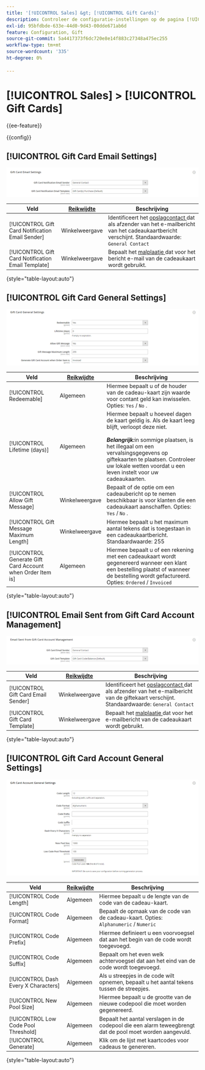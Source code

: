 ```yaml
---
title: '[!UICONTROL Sales] &gt; [!UICONTROL Gift Cards]'
description: Controleer de configuratie-instellingen op de pagina [!UICONTROL Sales] &gt; [!UICONTROL Gift Cards] van Commerce Admin.
exl-id: 95bfdbde-633e-44d0-9d43-00dde671ab6d
feature: Configuration, Gift
source-git-commit: 5a4417373f6dc720e8e14f883c27348a475ec255
workflow-type: tm+mt
source-wordcount: '335'
ht-degree: 0%

---
```


# [!UICONTROL Sales] > [!UICONTROL Gift Cards]

{{ee-feature}}

{{config}}

## [!UICONTROL Gift Card Email Settings]

![ E-mailmontages van de Kaart van het Cadeautje ](./assets/gift-cards-gift-card-email-settings.png)<!-- zoom -->

<!-- [Gift Card Email Settings](https://experienceleague.adobe.com/nl/docs/commerce-admin/stores-sales/point-of-purchase/gift-cards/product-gift-card-accounts#configure-gift-card-accounts) -->

| Veld | [ Reikwijdte ](../../getting-started/websites-stores-views.md#scope-settings) | Beschrijving |
|--- |--- |--- |
| [!UICONTROL Gift Card Notification Email Sender] | Winkelweergave | Identificeert het [ opslagcontact ](../../getting-started/store-details.md#store-email-addresses) dat als afzender van het e-mailbericht van het cadeaukaartbericht verschijnt. Standaardwaarde: `General Contact` |
| [!UICONTROL Gift Card Notification Email Template] | Winkelweergave | Bepaalt het [ malplaatje ](../../systems/email-templates.md) dat voor het bericht e-mail van de cadeaukaart wordt gebruikt. |

{style="table-layout:auto"}

## [!UICONTROL Gift Card General Settings]

![ Algemene Montages van de Kaart van het Cadeautje ](./assets/gift-cards-gift-card-general-settings.png)<!-- zoom -->

<!-- [Gift Card General Settings](https://experienceleague.adobe.com/nl/docs/commerce-admin/stores-sales/point-of-purchase/gift-cards/product-gift-card-accounts#configure-gift-card-accounts) -->

| Veld | [ Reikwijdte ](../../getting-started/websites-stores-views.md#scope-settings) | Beschrijving |
|--- |--- |--- |
| [!UICONTROL Redeemable] | Algemeen | Hiermee bepaalt u of de houder van de cadeau-kaart zijn waarde voor contant geld kan inwisselen. Opties: `Yes` / `No` . |
| [!UICONTROL Lifetime (days)] | Algemeen | Hiermee bepaalt u hoeveel dagen de kaart geldig is. Als de kaart leeg blijft, verloopt deze niet. <br/><br/>**_Belangrijk:_**&#x200B;in sommige plaatsen, is het illegaal om een vervalsingsgegevens op giftekaarten te plaatsen. Controleer uw lokale wetten voordat u een leven instelt voor uw cadeaukaarten. |
| [!UICONTROL Allow Gift Message] | Winkelweergave | Bepaalt of de optie om een cadeaubericht op te nemen beschikbaar is voor klanten die een cadeaukaart aanschaffen. Opties: `Yes` / `No` . |
| [!UICONTROL Gift Message Maximum Length] | Winkelweergave | Hiermee bepaalt u het maximum aantal tekens dat is toegestaan in een cadeaukaartbericht. Standaardwaarde: 255 |
| [!UICONTROL Generate Gift Card Account when Order Item is] | Algemeen | Hiermee bepaalt u of een rekening met een cadeaukaart wordt gegenereerd wanneer een klant een bestelling plaatst of wanneer de bestelling wordt gefactureerd. Opties: `Ordered` / `Invoiced` |

{style="table-layout:auto"}

## [!UICONTROL Email Sent from Gift Card Account Management]

![ E-mail die van het Beheer van de Rekening van de Kaart van de Kaart wordt verzonden ](./assets/gift-cards-email-sent-from-account.png)<!-- zoom -->

<!-- [Email Sent from Gift Card Account Management](https://experienceleague.adobe.com/nl/docs/commerce-admin/stores-sales/point-of-purchase/gift-cards/product-gift-card-accounts#configure-gift-card-accounts) -->

| Veld | [ Reikwijdte ](../../getting-started/websites-stores-views.md#scope-settings) | Beschrijving |
|--- |--- |--- |
| [!UICONTROL Gift Card Email Sender] | Winkelweergave | Identificeert het [ opslagcontact ](../../getting-started/store-details.md#store-email-addresses) dat als afzender van het e-mailbericht van de giftekaart verschijnt. Standaardwaarde: `General Contact` |
| [!UICONTROL Gift Card Template] | Winkelweergave | Bepaalt het [ malplaatje ](../../systems/email-templates.md) dat voor het e-mailbericht van de cadeaukaart wordt gebruikt. |

{style="table-layout:auto"}

## [!UICONTROL Gift Card Account General Settings]

![ de Algemene Montages van de Rekening van de Kaart van het Cadeautje ](./assets/gift-cards-gift-card-account-general-settings.png)<!-- zoom -->

<!-- [Gift Card Account General Settings](https://experienceleague.adobe.com/nl/docs/commerce-admin/stores-sales/point-of-purchase/gift-cards/product-gift-card-accounts#configure-gift-card-accounts) -->

| Veld | [ Reikwijdte ](../../getting-started/websites-stores-views.md#scope-settings) | Beschrijving |
|--- |--- |--- |
| [!UICONTROL Code Length] | Algemeen | Hiermee bepaalt u de lengte van de code van de cadeau-kaart. |
| [!UICONTROL Code Format] | Algemeen | Bepaalt de opmaak van de code van de cadeau-kaart. Opties: `Alphanumeric` / `Numeric` |
| [!UICONTROL Code Prefix] | Algemeen | Hiermee definieert u een voorvoegsel dat aan het begin van de code wordt toegevoegd. |
| [!UICONTROL Code Suffix] | Algemeen | Bepaalt om het even welk achtervoegsel dat aan het eind van de code wordt toegevoegd. |
| [!UICONTROL Dash Every X Characters] | Algemeen | Als u streepjes in de code wilt opnemen, bepaalt u het aantal tekens tussen de streepjes. |
| [!UICONTROL New Pool Size] | Algemeen | Hiermee bepaalt u de grootte van de nieuwe codepool die moet worden gegenereerd. |
| [!UICONTROL Low Code Pool Threshold] | Algemeen | Bepaalt het aantal verslagen in de codepool die een alarm teweegbrengt dat de pool moet worden aangevuld. |
| [!UICONTROL Generate] | Algemeen | Klik om de lijst met kaartcodes voor cadeaus te genereren. |

{style="table-layout:auto"}
